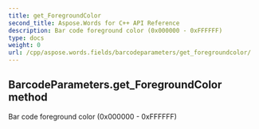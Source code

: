 ```yaml
---
title: get_ForegroundColor
second_title: Aspose.Words for C++ API Reference
description: Bar code foreground color (0x000000 - 0xFFFFFF) 
type: docs
weight: 0
url: /cpp/aspose.words.fields/barcodeparameters/get_foregroundcolor/
---
```

## BarcodeParameters.get_ForegroundColor method


Bar code foreground color (0x000000 - 0xFFFFFF) 

